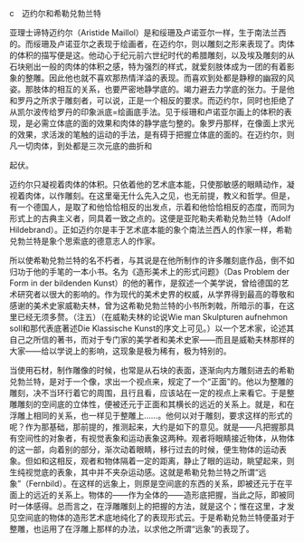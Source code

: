 c　迈约尔和希勒兑勃兰特

  

亚理士谛特迈约尔（Aristide Maillol）是和绥珊及卢诺亚尔一样，生于南法兰西的。而绥珊及卢诺亚尔之表现于绘画者，在迈约尔，则以雕刻之形来表现了。肉体的体积的描写便是这。他动心于纪元前六世纪时代的希腊雕刻，以及埃及雕刻的从石块剜出一般的肉体的体积之感，特为强烈的样式，就爱刻肢体成为一团的有着影象的整雕。因此他也就不喜欢那热情洋溢的表现。而喜欢到处都是静穆的幽寂的风姿。那肢体的相互的关系，也要严密地静学底的。竭力避去力学底的张力。于是他和罗丹之所求于雕刻者，可以说，正是一个相反的要求。而迈约尔，同时也拒绝了从凯尔波传给罗丹的印象派底=绘画底手法。见于绥珊和卢诺亚尔画上的体积的表现，是必需立体底的面的效果和肉体的静学底匀整的。象罗丹那样，在像面上求光的效果，求活泼的笔触的运动的手法，是有碍于把握立体底的面的。在迈约尔，则凡一切肉体，到处都是三次元底的曲折和

起伏。

迈约尔只凝视着肉体的体积。只依着他的艺术底本能，只使那敏感的眼睛动作，凝视着肉体，以作雕刻。在这里毫无什么先入之见，也无前提，教义和哲学。但是，有一个德国人，是取了和他恰恰相反的出发点，示着和他恰恰相反的态度，而同为形式上的古典主义者，同具着一致之点的。这便是亚陀勒夫希勒兑勃兰特（Adolf Hildebrand）。正如迈约尔是丰于艺术底本能的象个南法兰西人的作家一样，希勒兑勃兰特是象个思索底的德意志人的作家。

所以使希勒兑勃兰特的名不朽者，与其说是在他所制作的许多雕刻底作品，倒不如归功于他的手笔的一本小书。名为《造形美术上的形式问题》（Das Problem der Form in der bildenden Kunst）的他的著作，是叙述一个美学说，曾给德国的艺术研究者以很大的影响的。作为现代的美术史界的权威，从学界得到最高的尊敬和感谢的美术史家威勒夫林，曾为这希勒兑勃兰特的小书所刺戟，所暗示的事，在这里已经无须多赘。（注五）（在威勒夫林的论说Wie man Skulpturen aufnehmon soll和那代表底著述Die Klassische Kunst的序文上可见。）以一个艺术家，论述其自己之所信的著书，而对于专门家的美学者和美术史家——而且是威勒夫林那样的大家——给以学说上的影响，这现象是极为稀有，极为特别的。

当使用石材，制作雕像的时候，也常是从石块的表面，逐渐向内方雕刻进去的希勒兑勃兰特，是对于一个像，求出一个视点来，规定了一个“正面”的。他以为整雕的雕刻，决不当环行着它的周围，且行且看，应该站在一定的视点上来看它。于是整雕雕刻的空间底的立体性，便被还元于正面和其横长的远近的关系上。就是，和在浮雕上相同的关系，也一样见于整雕上……。他何以对于雕刻，要求这样的形式的呢？作为那基础，那前提的，推测起来，大约是如下的意见。就是——凡把握那具有空间性的对象者，有视觉表象和运动表象这两种。观者将眼睛接近物体，从物体的这一部，向着别的部分，渐次动着眼睛，移行过去的时候，便生物体的运动表象。但如和这相反，观者和物体隔着一定的距离，静止了眼的运动，眺望起来，则生纯视觉底的表象，其中并不夹杂运动感。这就是希勒兑勃兰特之所谓“远象”（Fernbild）。在这样的远象上，则原是空间底的东西的关系，即被还元于在平面上的远近的关系上。物体的——作为全体的——造形底把握，当此之际，即被同时一体感得。总而言之，在浮雕雕刻上的把握的方法，就是这个；惟在这里，才发见空间底的物体的造形艺术底地纯化了的表现形式云。于是希勒兑勃兰特便虽对于整雕，也运用了在浮雕上那样的办法，以求他之所谓“远象”的表现了。